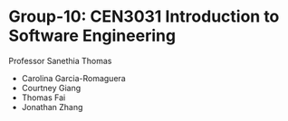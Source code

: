 # Group-10: CEN3031 Introduction to Software Engineering

Professor Sanethia Thomas

- Carolina Garcia-Romaguera
- Courtney Giang
- Thomas Fai
- Jonathan Zhang
